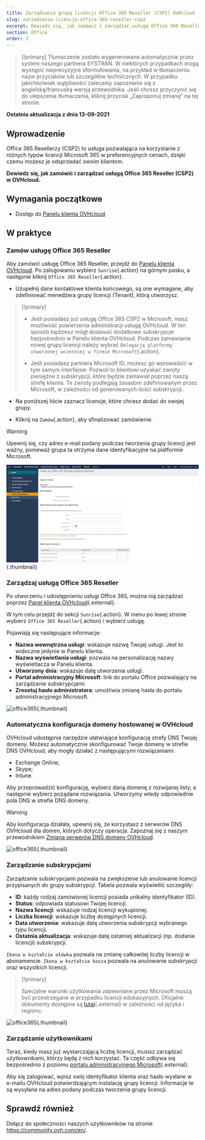 ```yaml
---
title: Zarządzanie grupą licencji Office 365 Reseller (CSP2) OVHcloud
slug: zarzadzanie-licencje-office-365-reseller-csp2
excerpt: Dowiedz się, jak zamówić i zarządzać usługą Office 365 Reseller (CSP2) w OVHcloud
section: Office
order: 3
---
```


> [!primary]
> Tłumaczenie zostało wygenerowane automatycznie przez system naszego partnera SYSTRAN. W niektórych przypadkach mogą wystąpić nieprecyzyjne sformułowania, na przykład w tłumaczeniu nazw przycisków lub szczegółów technicznych. W przypadku jakichkolwiek wątpliwości zalecamy zapoznanie się z angielską/francuską wersją przewodnika. Jeśli chcesz przyczynić się do ulepszenia tłumaczenia, kliknij przycisk „Zaproponuj zmianę” na tej stronie.
>

**Ostatnia aktualizacja z dnia 13-09-2021**

## Wprowadzenie

Office 365 Resellerzy (CSP2) to usługa pozwalająca na korzystanie z różnych typów licencji Microsoft 365 w preferencyjnych cenach, dzięki czemu możesz je odsprzedać swoim klientom.

**Dowiedz się, jak zamówić i zarządzać usługą Office 365 Reseller (CSP2) w OVHcloud.**

## Wymagania początkowe

- Dostęp do [Panelu klienta OVHcloud](https://www.ovh.com/auth/?action=gotomanager&from=https://www.ovh.pl/&ovhSubsidiary=pl)

## W praktyce

### Zamów usługę Office 365 Reseller

Aby zamówić usługę Office 365 Reseller, przejdź do [Panelu klienta OVHcloud](https://www.ovh.com/auth/?action=gotomanager&from=https://www.ovh.pl/&ovhSubsidiary=pl). Po zalogowaniu wybierz `Sunrise`{.action} na górnym pasku, a następnie kliknij `Office 365 Reseller`{.action}.

- Uzupełnij dane kontaktowe klienta końcowego, są one wymagane, aby zdefiniować menedżera grupy licencji (Tenant), którą utworzysz.

> [!primary]
>
> - Jeśli posiadasz już usługę Office 365 CSP2 w Microsoft, masz możliwość powierzenia administracji usługą OVHcloud. W ten sposób będziesz mógł dodawać dodatkowe subskrypcje bezpośrednio w Panelu klienta OVHcloud. Podczas zamawiania nowej grupy licencji należy wybrać `Delegację platformy utworzonej wcześniej w firmie Microsoft`{.action}.
>
> - Jeśli posiadasz partnera Microsoft ID, możesz go wprowadzić w tym samym interfejsie. Pozwoli to klientowi uzyskać zwroty pieniężne z subskrypcji, które będzie zamawiał poprzez naszą strefę klienta. Te zwroty podlegają zasadom zdefiniowanym przez Microsoft, w zależności od generowanych ilości subskrypcji.
>

- Na poniższej liście zaznacz licencje, które chcesz dodać do swojej grupy.

- Kliknij na `Zamów`{.action}, aby sfinalizować zamówienie.

> [!warning]
>
> Upewnij się, czy adres e-mail podany podczas tworzenia grupy licencji jest ważny, ponieważ grupa ta otrzyma dane identyfikacyjne na platformie Microsoft.
>

![office365](images/csp2-01.png){.thumbnail}

### Zarządzaj usługą Office 365 Reseller

Po utworzeniu i udostępnieniu usługi Office 365, można nią zarządzać poprzez [Panel klienta OVHcloud](https://www.ovh.com/auth/?action=gotomanager&from=https://www.ovh.pl/&ovhSubsidiary=pl){.external}.

W tym celu przejdź do sekcji `Sunrise`{.action}. W menu po lewej stronie wybierz `Office 365 Reseller`{.action} i wybierz usługę.

Pojawiają się następujące informacje:

- **Nazwa wewnętrzna usługi**: wskazuje nazwę Twojej usługi. Jest to widoczne jedynie w Panelu klienta.
- **Nazwa wyświetlania usługi**: pozwala na personalizację nazwy wyświetlacza w Panelu klienta.
- **Utworzony dnia**: wskazuje datę utworzenia usługi.
- **Portal administracyjny Microsoft**: link do portalu Office pozwalający na zarządzanie subskrypcjami.
- **Zresetuj hasło administratora**: umożliwia zmianę hasła do portalu administracyjnego Microsoft.

![office365](images/sunrise_office365_CSP2_services_details.png){.thumbnail}

### Automatyczna konfiguracja domeny hostowanej w OVHcloud

OVHcloud udostępnia narzędzie ułatwiające konfigurację strefy DNS Twojej domeny. Możesz automatycznie skonfigurować Twoje domeny w strefie DNS OVHcloud, aby mogły działać z następującymi rozwiązaniami:

- Exchange Online;
- Skype;
- Intune.

Aby przeprowadzić konfigurację, wybierz daną domenę z rozwijanej listy, a następnie wybierz pożądane rozwiązania. Utworzymy wtedy odpowiednie pola DNS w strefie DNS domeny.

> [!warning]
> Aby konfiguracja działała, upewnij się, że korzystasz z serwerów DNS OVHcloud dla domen, których dotyczy operacja. Zapoznaj się z naszym przewodnikiem [Zmiana serwerów DNS domeny OVHcloud](https://docs.ovh.com/pl/domains/hosting_www_informacje_na_temat_serwerow_dns/).
>

![office365](images/sunrise_office365_CSP2_automatic_domain_configuration.png){.thumbnail}

### Zarządzanie subskrypcjami

Zarządzanie subskrypcjami pozwala na zwiększenie lub anulowanie licencji przypisanych do grupy subskrypcji. Tabela pozwala wyświetlić szczegóły:

- **ID**: każdy rodzaj zamówionej licencji posiada unikalny identyfikator (ID).
- **Status**: odpowiada statusowi Twojej licencji.
- **Nazwa licencji**: wskazuje rodzaj licencji wykupionej.
- **Liczba licencji**: wskazuje liczbę dostępnych licencji.
- **Data utworzenia**: wskazuje datę utworzenia subskrypcji wybranego typu licencji.
- **Ostatnia aktualizacja**: wskazuje datę ostatniej aktualizacji (np. dodanie licencji) subskrypcji.

`Ikona w kształcie ołówka` pozwala na zmianę całkowitej liczby licencji w abonamencie. `Ikona w kształcie kosza` pozwala na anulowanie subskrypcji oraz wszystkich licencji.

> [!primary]
>
> Specjalne warunki użytkowania zapewniane przez Microsoft muszą być przestrzegane w przypadku licencji edukacyjnych. Oficjalne dokumenty dostępne są [tutaj](http://www.microsoftvolumelicensing.com/DocumentSearch.aspx?Mode=2&Keyword=AcademicQualEdUserDef){.external} w zależności od języka i regionu.
>

![office365](images/sunrise_office365_CSP2_Subscribers.png){.thumbnail}

### Zarządzanie użytkownikami

Teraz, kiedy masz już wystarczającą liczbę licencji, musisz zarządzać użytkownikami, którzy będą z nich korzystać. Ta część odbywa się bezpośrednio z poziomu [portalu administracyjnego Microsoft](https://portal.office.com/Admin/Default.aspx){.external}.

Aby się zalogować, wpisz swój identyfikator klienta oraz hasło wysłane w e-mailu OVHcloud potwierdzającym instalację grupy licencji. Informacje te są wysyłane na adres podany podczas tworzenia grupy licencji.

## Sprawdź również

Dołącz do społeczności naszych użytkowników na stronie <https://community.ovh.com/en/>.
